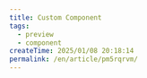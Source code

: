 ```yaml
---
title: Custom Component
tags:
  - preview
  - component
createTime: 2025/01/08 20:18:14
permalink: /en/article/pm5rqrvm/
---
```


<CustomComponent />

